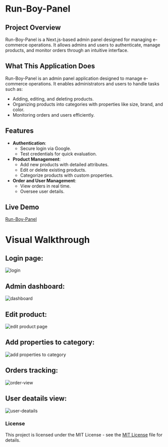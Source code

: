 # Run-Boy-Panel

## Project Overview
Run-Boy-Panel is a Next.js-based admin panel designed for managing e-commerce operations. It allows admins and users to authenticate, manage products, and monitor orders through an intuitive interface.

## What This Application Does
Run-Boy-Panel is an admin panel application designed to manage e-commerce operations. It enables administrators and users to handle tasks such as:
- Adding, editing, and deleting products.
- Organizing products into categories with properties like size, brand, and color.
- Monitoring orders and users efficiently.
  
## Features
- **Authentication**:
  - Secure login via Google.
  - Test credentials for quick evaluation.
- **Product Management**:
  - Add new products with detailed attributes.
  - Edit or delete existing products.
  - Categorize products with custom properties.
- **Order and User Management**:
  - View orders in real time.
  - Oversee user details.

## Live Demo
[Run-Boy-Panel](https://run-boy-panel.vercel.app)

# Visual Walkthrough

## Login page: ##

![login](https://github.com/user-attachments/assets/0b72e08c-e668-4811-87bf-9748e0a144de)

## Admin dashboard: ##

![dashboard](https://github.com/user-attachments/assets/716447ce-8c95-4f39-bbdf-c08c3a91e9df)

## Edit product:  ##

![edit product page](https://github.com/user-attachments/assets/1e0f3a54-adf5-4d6b-95af-535a3e35e6d2)

## Add properties to category: ##

![add properties to category](https://github.com/user-attachments/assets/bcea4cc6-a373-4112-a08f-3898c18b7cb4)

## Orders tracking: ##

![order-view](https://github.com/user-attachments/assets/617d3499-1554-4ad9-9644-9dac6e8ae50c)

## User deatails view: ##

![user-deatails](https://github.com/user-attachments/assets/01539909-5b7f-426c-b157-01b6e3f6babb)


### License

This project is licensed under the MIT License - see the [MIT License](LICENSE) file for details.



